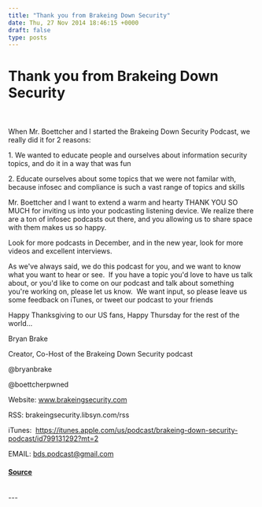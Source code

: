 ```yaml
---
title: "Thank you from Brakeing Down Security"
date: Thu, 27 Nov 2014 18:46:15 +0000
draft: false
type: posts
---
```

# Thank you from Brakeing Down Security

<br/>

<br/>
When Mr. Boettcher and I started the Brakeing Down Security Podcast, we really did it for 2 reasons:

1\. We wanted to educate people and ourselves about information security topics, and do it in a way that was fun

2\. Educate ourselves about some topics that we were not familar with, because infosec and compliance is such a vast range of topics and skills

Mr. Boettcher and I want to extend a warm and hearty THANK YOU SO MUCH for inviting us into your podcasting listening device. We realize there are a ton of infosec podcasts out there, and you allowing us to share space with them makes us so happy.

Look for more podcasts in December, and in the new year, look for more videos and excellent interviews.

As we've always said, we do this podcast for you, and we want to know what you want to hear or see.  If you have a topic you'd love to have us talk about, or you'd like to come on our podcast and talk about something you're working on, please let us know.  We want input, so please leave us some feedback on iTunes, or tweet our podcast to your friends

Happy Thanksgiving to our US fans, Happy Thursday for the rest of the world...

Bryan Brake

Creator, Co-Host of the Brakeing Down Security podcast

@bryanbrake

@boettcherpwned

Website: www.brakeingsecurity.com

RSS: brakeingsecurity.libsyn.com/rss

iTunes:  https://itunes.apple.com/us/podcast/brakeing-down-security-podcast/id799131292?mt=2

EMAIL: bds.podcast@gmail.com

#### [Source](http://brakeingsecurity.com/thank-you-from-brakeing-down-security)

<br/>
---
